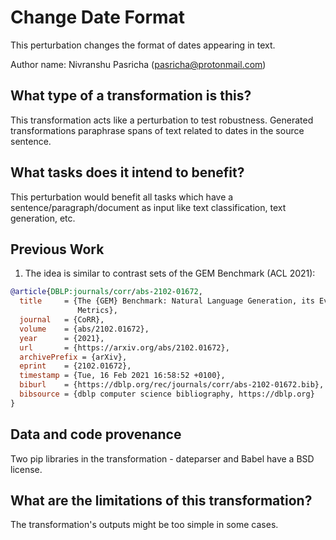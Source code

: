# Change Date Format
This perturbation changes the format of dates appearing in text.

Author name: Nivranshu Pasricha (pasricha@protonmail.com)

## What type of a transformation is this?
This transformation acts like a perturbation to test robustness. Generated transformations paraphrase spans of text related to dates in the source sentence.

## What tasks does it intend to benefit?
This perturbation would benefit all tasks which have a sentence/paragraph/document as input like text classification, text generation, etc.

## Previous Work
1) The idea is similar to contrast sets of the GEM Benchmark (ACL 2021):
```bibtex
@article{DBLP:journals/corr/abs-2102-01672,
  title     = {The {GEM} Benchmark: Natural Language Generation, its Evaluation and
               Metrics},
  journal   = {CoRR},
  volume    = {abs/2102.01672},
  year      = {2021},
  url       = {https://arxiv.org/abs/2102.01672},
  archivePrefix = {arXiv},
  eprint    = {2102.01672},
  timestamp = {Tue, 16 Feb 2021 16:58:52 +0100},
  biburl    = {https://dblp.org/rec/journals/corr/abs-2102-01672.bib},
  bibsource = {dblp computer science bibliography, https://dblp.org}
}
```

## Data and code provenance
Two pip libraries in the transformation - dateparser and Babel have a BSD license.

## What are the limitations of this transformation?
The transformation's outputs might be too simple in some cases.
